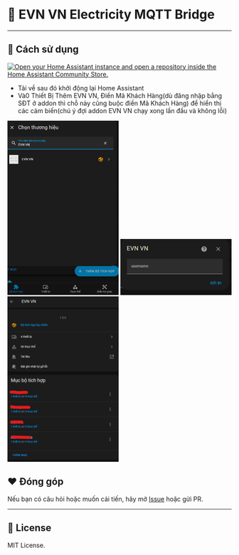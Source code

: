 # 🔌 EVN VN Electricity MQTT Bridge


---

## 🚀 Cách sử dụng

[![Open your Home Assistant instance and open a repository inside the Home Assistant Community Store.](https://my.home-assistant.io/badges/hacs_repository.svg)](https://my.home-assistant.io/redirect/hacs_repository/?owner=smarthomeblack&repository=npc)

- Tải về sau đó khởi động lại Home Assistant
- Và0 Thiết Bị Thêm EVN VN, Điền Mã Khách Hàng(dù đăng nhập bằng SĐT ở addon thì chỗ này cũng buộc điền Mã Khách Hàng) để hiển thị các cảm biến(chú ý đợi addon EVN VN chạy xong lần đầu và không lỗi)

<img title="Thêm EVN VN" src="https://raw.githubusercontent.com/smarthomeblack/npc/refs/heads/main/evn1.png" width="250px"></img>
<img title="Cấu Hình Mã Khách Hàng" src="https://raw.githubusercontent.com/smarthomeblack/npc/refs/heads/main/evn2.png" width="250px"></img>
<img title="Các Cảm Biến Riêng Cho Từng User" src="https://raw.githubusercontent.com/smarthomeblack/npc/refs/heads/main/evn3.png" width="250px"></img>

## ❤️ Đóng góp

Nếu bạn có câu hỏi hoặc muốn cải tiến, hãy mở [Issue](https://github.com/smarthomeblack/npc/issues) hoặc gửi PR.

---

## 📜 License

MIT License.
